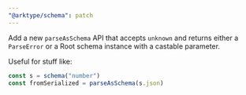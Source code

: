 ```yaml
---
"@arktype/schema": patch
---
```


Add a new `parseAsSchema` API that accepts `unknown` and returns either a `ParseError` or a Root schema instance with a castable parameter.

Useful for stuff like:

```ts
const s = schema("number")
const fromSerialized = parseAsSchema(s.json)
```
